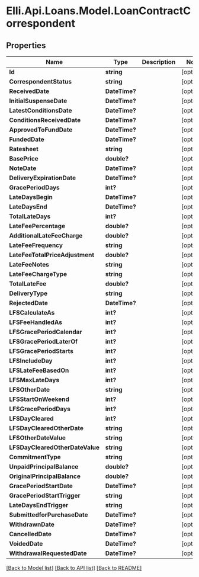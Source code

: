# Elli.Api.Loans.Model.LoanContractCorrespondent
## Properties

Name | Type | Description | Notes
------------ | ------------- | ------------- | -------------
**Id** | **string** |  | [optional] 
**CorrespondentStatus** | **string** |  | [optional] 
**ReceivedDate** | **DateTime?** |  | [optional] 
**InitialSuspenseDate** | **DateTime?** |  | [optional] 
**LatestConditionsDate** | **DateTime?** |  | [optional] 
**ConditionsReceivedDate** | **DateTime?** |  | [optional] 
**ApprovedToFundDate** | **DateTime?** |  | [optional] 
**FundedDate** | **DateTime?** |  | [optional] 
**Ratesheet** | **string** |  | [optional] 
**BasePrice** | **double?** |  | [optional] 
**NoteDate** | **DateTime?** |  | [optional] 
**DeliveryExpirationDate** | **DateTime?** |  | [optional] 
**GracePeriodDays** | **int?** |  | [optional] 
**LateDaysBegin** | **DateTime?** |  | [optional] 
**LateDaysEnd** | **DateTime?** |  | [optional] 
**TotalLateDays** | **int?** |  | [optional] 
**LateFeePercentage** | **double?** |  | [optional] 
**AdditionalLateFeeCharge** | **double?** |  | [optional] 
**LateFeeFrequency** | **string** |  | [optional] 
**LateFeeTotalPriceAdjustment** | **double?** |  | [optional] 
**LateFeeNotes** | **string** |  | [optional] 
**LateFeeChargeType** | **string** |  | [optional] 
**TotalLateFee** | **double?** |  | [optional] 
**DeliveryType** | **string** |  | [optional] 
**RejectedDate** | **DateTime?** |  | [optional] 
**LFSCalculateAs** | **int?** |  | [optional] 
**LFSFeeHandledAs** | **int?** |  | [optional] 
**LFSGracePeriodCalendar** | **int?** |  | [optional] 
**LFSGracePeriodLaterOf** | **int?** |  | [optional] 
**LFSGracePeriodStarts** | **int?** |  | [optional] 
**LFSIncludeDay** | **int?** |  | [optional] 
**LFSLateFeeBasedOn** | **int?** |  | [optional] 
**LFSMaxLateDays** | **int?** |  | [optional] 
**LFSOtherDate** | **string** |  | [optional] 
**LFSStartOnWeekend** | **int?** |  | [optional] 
**LFSGracePeriodDays** | **int?** |  | [optional] 
**LFSDayCleared** | **int?** |  | [optional] 
**LFSDayClearedOtherDate** | **string** |  | [optional] 
**LFSOtherDateValue** | **string** |  | [optional] 
**LFSDayClearedOtherDateValue** | **string** |  | [optional] 
**CommitmentType** | **string** |  | [optional] 
**UnpaidPrincipalBalance** | **double?** |  | [optional] 
**OriginalPrincipalBalance** | **double?** |  | [optional] 
**GracePeriodStartDate** | **DateTime?** |  | [optional] 
**GracePeriodStartTrigger** | **string** |  | [optional] 
**LateDaysEndTrigger** | **string** |  | [optional] 
**SubmittedforPurchaseDate** | **DateTime?** |  | [optional] 
**WithdrawnDate** | **DateTime?** |  | [optional] 
**CancelledDate** | **DateTime?** |  | [optional] 
**VoidedDate** | **DateTime?** |  | [optional] 
**WithdrawalRequestedDate** | **DateTime?** |  | [optional] 

[[Back to Model list]](../README.md#documentation-for-models) [[Back to API list]](../README.md#documentation-for-api-endpoints) [[Back to README]](../README.md)

